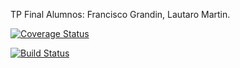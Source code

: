 TP Final Alumnos: Francisco Grandin, Lautaro Martin.

[![Coverage Status](https://coveralls.io/repos/github/dagostinoips/TpFinal2017/badge.svg?branch=master)](https://coveralls.io/github/dagostinoips/TpFinal2017?branch=master)

[![Build Status](https://travis-ci.org/dagostinoips/TpFinal2017.svg?branch=master)](https://travis-ci.org/dagostinoips/TpFinal2017)
